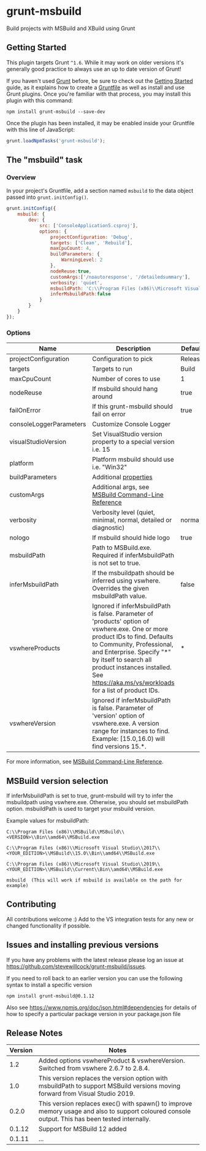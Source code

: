 # grunt-msbuild

Build projects with MSBuild and XBuild using Grunt

## Getting Started

This plugin targets Grunt `^1.6`. While it may work on older versions it's generally good practice to always use an up to date version of Grunt!

If you haven't used [Grunt](http://gruntjs.com/) before, be sure to check out the [Getting Started](http://gruntjs.com/getting-started) guide, as it explains how to create a [Gruntfile](http://gruntjs.com/sample-gruntfile) as well as install and use Grunt plugins. Once you're familiar with that process, you may install this plugin with this command:

```shell
npm install grunt-msbuild --save-dev
```

Once the plugin has been installed, it may be enabled inside your Gruntfile with this line of JavaScript:

```js
grunt.loadNpmTasks('grunt-msbuild');
```

## The "msbuild" task

### Overview

In your project's Gruntfile, add a section named `msbuild` to the data object passed into `grunt.initConfig()`.

```js
grunt.initConfig({
    msbuild: {
        dev: {
            src: ['ConsoleApplication5.csproj'],
            options: {
                projectConfiguration: 'Debug',
                targets: ['Clean', 'Rebuild'],
                maxCpuCount: 4,
                buildParameters: {
                    WarningLevel: 2
                },
                nodeReuse:true,
                customArgs:['/noautoresponse', '/detailedsummary'],
                verbosity: 'quiet',
                msbuildPath: 'C:\\Program Files (x86)\\Microsoft Visual Studio\\2019\\Community\\MSBuild\\Current\\Bin\\amd64\\MSBuild.exe',
                inferMsbuildPath:false
            }
        }
    }
});
```

### Options

| Name                    | Description               | Default
|------------------------ |-------------------------- | -------
| projectConfiguration    | Configuration to pick     | Release
| targets                 | Targets to run            | Build
| maxCpuCount             | Number of cores to use    | 1
| nodeReuse               | If msbuild should hang around    | true
| failOnError             | If this grunt-msbuild should fail on error | true
| consoleLoggerParameters | Customize Console Logger
| visualStudioVersion     | Set VisualStudio version property to a special version i.e. 15
| platform                | Platform msbuild should use i.e. "Win32"
| buildParameters         | Additional [properties](http://msdn.microsoft.com/en-us/library/ms171458.aspx)
| customArgs              | Additional args, see [MSBuild Command-Line Reference](http://msdn.microsoft.com/en-us/library/ms164311.aspx)
| verbosity               | Verbosity level (quiet, minimal, normal, detailed or diagnostic) | normal
| nologo                  | If msbuild should hide logo | true
| msbuildPath             | Path to MSBuild.exe. Required if inferMsbuildPath is not set to true.
| inferMsbuildPath        | If the msbuildpath should be inferred using vswhere. Overrides the given msbuildPath value. | false
| vswhereProducts  | Ignored if inferMsbuildPath is false. Parameter of 'products' option of vswhere.exe. One or more product IDs to find. Defaults to Community, Professional, and Enterprise. Specify "\*" by itself to search all product instances installed. See <https://aka.ms/vs/workloads> for a list of product IDs. | \*
| vswhereVersion  | Ignored if inferMsbuildPath is false. Parameter of 'version' option of vswhere.exe. A version range for instances to find. Example: [15.0,16.0) will find versions 15.\*.

For more information, see [MSBuild Command-Line Reference](http://msdn.microsoft.com/en-us/library/ms164311.aspx).

## MSBuild version selection

If inferMsbuildPath is set to true, grunt-msbuild will try to infer the msbuildpath using vswhere.exe.
Otherwise, you should set msbuildPath option. msbuildPath is used to target your msbuild version.

Example values for msbuildPath:

```shell
C:\\Program Files (x86)\\MSBuild\\MSBuild\\<VERSION>\\Bin\\amd64\\MSBuild.exe

C:\\Program Files (x86)\\Microsoft Visual Studio\\2017\\<YOUR_EDITION>\\MSBuild\\15.0\\Bin\\amd64\\MSBuild.exe

C:\\Program Files (x86)\\Microsoft Visual Studio\\2019\\<YOUR_EDITION>\\MSBuild\\Current\\Bin\\amd64\\MSBuild.exe

msbuild  (This will work if msbuild is available on the path for example)

```

## Contributing

All contributions welcome :) Add to the VS integration tests for any new or changed functionality if possible.

## Issues and installing previous versions

If you have any problems with the latest release please log an issue at <https://github.com/stevewillcock/grunt-msbuild/issues>.

If you need to roll back to an earlier version you can use the following syntax to install a specific version

```shell
npm install grunt-msbuild@0.1.12
```

Also see <https://www.npmjs.org/doc/json.html#dependencies> for details of how to specify a particular package version in your package.json file

## Release Notes

|Version| Notes|
|-------|------|
|1.2|Added options vswhereProduct & vswhereVersion. Switched from vswhere 2.6.7 to 2.8.4.
|1.0|This version replaces the version option with msbuildPath to support MSBuild versions moving forward from Visual Studio 2019.
|0.2.0|This version replaces exec() with spawn() to improve memory usage and also to support coloured console output. This has been tested internally.
|0.1.12|Support for MSBuild 12 added|
|0.1.11|...|
